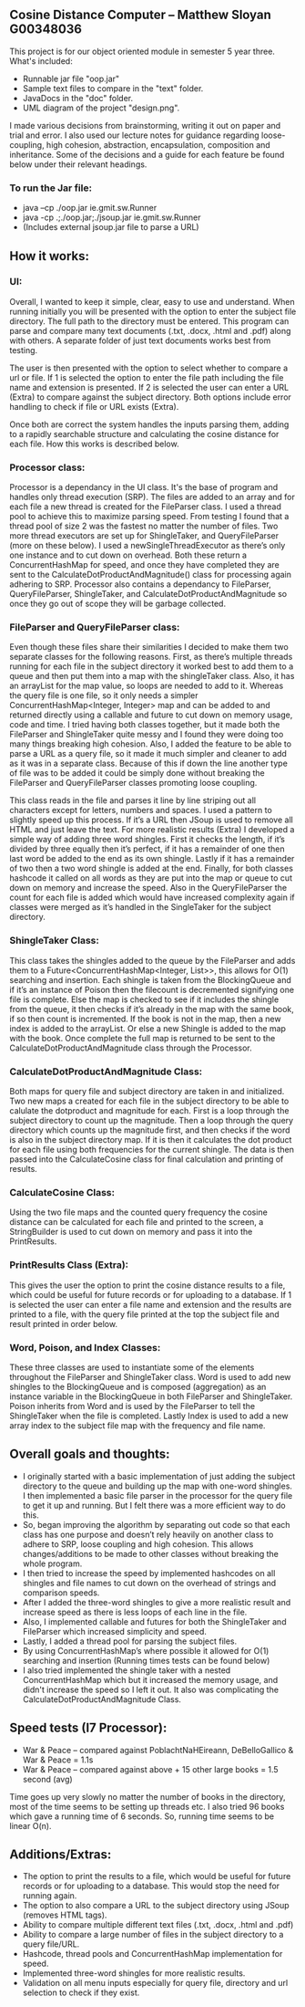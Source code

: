 ## Cosine Distance Computer – Matthew Sloyan G00348036 

This project is for our object oriented module in semester 5 year three. What's included:
* Runnable jar file "oop.jar"
* Sample text files to compare in the "text" folder.
* JavaDocs in the "doc" folder.
* UML diagram of the project "design.png".

I made various decisions from brainstorming, writing it out on paper and trial and error. I also used our lecture notes for guidance regarding loose-coupling, high cohesion, abstraction, encapsulation, composition and inheritance. Some of the decisions and a guide for each feature be found below under their relevant headings.

### To run the Jar file:
* java –cp ./oop.jar ie.gmit.sw.Runner
* java -cp .;./oop.jar;./jsoup.jar ie.gmit.sw.Runner
* (Includes external jsoup.jar file to parse a URL)

## How it works:

### UI:
Overall, I wanted to keep it simple, clear, easy to use and understand. 
When running initially you will be presented with the option to enter the subject file directory. 
The full path to the directory must be entered. This program can parse and compare many text documents 
(.txt, .docx, .html and .pdf) along with others. A separate folder of just text documents works best from testing.

The user is then presented with the option to select whether to compare a url or file. If 1 is selected the 
option to enter the file path including the file name and extension is presented. If 2 is selected the user 
can enter a URL (Extra) to compare against the subject directory. Both options include error handling to check 
if file or URL exists (Extra).

Once both are correct the system handles the inputs parsing them, adding to a rapidly searchable structure and 
calculating the cosine distance for each file. How this works is described below. 

### Processor class:
Processor is a dependancy in the UI class. It's the base of program and handles only thread execution (SRP). 
The files are added to an array and for each file a new thread is created for the FileParser class. I used a 
thread pool to achieve this to maximize parsing speed. From testing I found that a thread pool of size 2 was 
the fastest no matter the number of files. Two more thread executors are set up for ShingleTaker, and 
QueryFileParser (more on these below). I used a newSingleThreadExecutor as there’s only one instance and to 
cut down on overhead. Both these return a ConcurrentHashMap for speed, and once they have completed they are 
sent to the CalculateDotProductAndMagnitude() class for processing again adhering to SRP. Processor also contains
a dependancy to FileParser, QueryFileParser, ShingleTaker, and CalculateDotProductAndMagnitude so once they go 
out of scope they will be garbage collected.

### FileParser and QueryFileParser class:
Even though these files share their similarities I decided to make them two separate classes 
for the following reasons. First, as there’s multiple threads running for each file in the subject 
directory it worked best to add them to a queue and then put them into a map with the shingleTaker class. 
Also, it has an arrayList for the map value, so loops are needed to add to it. Whereas the query file is 
one file, so it only needs a simpler ConcurrentHashMap<Integer, Integer> map and can be added to and 
returned directly using a callable and future to cut down on memory usage, code and time. I tried having 
both classes together, but it made both the FileParser and ShingleTaker quite messy and I found they were 
doing too many things breaking high cohesion. Also, I added the feature to be able to parse a URL as 
a query file, so it made it much simpler and cleaner to add as it was in a separate class. Because of 
this if down the line another type of file was to be added it could be simply done without breaking the 
FileParser and QueryFileParser classes promoting loose coupling. 

This class reads in the file and parses it line by line striping out all characters except for letters, 
numbers and spaces. I used a pattern to slightly speed up this process. If it’s a URL then JSoup is used 
to remove all HTML and just leave the text. For more realistic results (Extra) I developed a simple way of adding 
three word shingles. First it checks the length, if it’s divided by three equally then it’s perfect, 
if it has a remainder of one then last word be added to the end as its own shingle. Lastly if it has a 
remainder of two then a two word shingle is added at the end. Finally, for both classes hashcode it 
called on all words as they are put into the map or queue to cut down on memory and increase the speed. 
Also in the QueryFileParser the count for each file is added which would have increased complexity again 
if classes were merged as it’s handled in the SingleTaker for the subject directory.

### ShingleTaker Class:
This class takes the shingles added to the queue by the FileParser and adds them to a 
Future<ConcurrentHashMap<Integer, List<Index>>>, this allows for O(1) searching and insertion. 
Each shingle is taken from the BlockingQueue and if it’s an instance of Poison then the filecount is 
decremented signifying one file is complete. Else the map is checked to see if it includes 
the shingle from the queue, it then checks if it’s already in the map with the same book, 
if so then count is incremented. If the book is not in the map, then a new index is added 
to the arrayList. Or else a new Shingle is added to the map with the book. Once complete the 
full map is returned to be sent to the CalculateDotProductAndMagnitude class through the Processor.

### CalculateDotProductAndMagnitude Class:
Both maps for query file and subject directory are taken in and initialized. Two new maps a created 
for each file in the subject directory to be able to calulate the dotproduct and magnitude for each. 
First is a loop through the subject directory to count up the magnitude. Then a loop through the query 
directory which counts up the magnitude first, and then checks if the word is also in the subject 
directory map. If it is then it calculates the dot product for each file using both frequencies for 
the current shingle. The data is then passed into the CalculateCosine class for final calculation 
and printing of results.

### CalculateCosine Class:
Using the two file maps and the counted query frequency the cosine distance can be calculated for each 
file and printed to the screen, a StringBuilder is used to cut down on memory and pass it into the PrintResults.

### PrintResults Class (Extra):
This gives the user the option to print the cosine distance results to a file, which could be useful 
for future records or for uploading to a database. If 1 is selected the user can enter a file name and 
extension and the results are printed to a file, with the query file printed at the top the subject 
file and result printed in order below.

### Word, Poison, and Index Classes:
These three classes are used to instantiate some of the elements throughout the FileParser and ShingleTaker class. 
Word is used to add new shingles to the BlockingQueue and is composed (aggregation) as an instance variable in the BlockingQueue in 
both FileParser and ShingleTaker. Poison inherits from Word and is used by the FileParser to tell the ShingleTaker when 
the file is completed. Lastly Index is used to add a new array index to the subject file map with the frequency and file name.

## Overall goals and thoughts:
* I originally started with a basic implementation of just adding the subject directory to the queue and building up the map with one-word shingles. I then implemented a basic file parser in the processor for the query file to get it up and running. But I felt there was a more efficient way to do this. 
* So, began improving the algorithm by separating out code so that each class has one purpose and doesn’t rely heavily on another class to adhere to SRP, loose coupling and high cohesion. This allows changes/additions to be made to other classes without breaking the whole program. 
* I then tried to increase the speed by implemented hashcodes on all shingles and file names to cut down on the overhead of strings and comparison speeds. 
* After I added the three-word shingles to give a more realistic result and increase speed as there is less loops of each line in the file. 
* Also, I implemented callable and futures for both the ShingleTaker and FileParser which increased simplicity and speed. 
* Lastly, I added a thread pool for parsing the subject files. 
* By using ConcurrentHashMap’s where possible it allowed for O(1) searching and insertion (Running times tests can be found below)
* I also tried implemented the shingle taker with a nested ConcurrentHashMap which but it increased the memory usage, and didn't increase the speed so I left it out. It also was complicating the CalculateDotProductAndMagnitude Class.


## Speed tests (I7 Processor):
* War & Peace – compared against PoblachtNaHEireann, DeBelloGallico & War & Peace = 1.1s
* War & Peace – compared against above + 15 other large books = 1.5 second (avg)

Time goes up very slowly no matter the number of books in the directory, most of the time seems to be setting up threads etc. 
I also tried 96 books which gave a running time of 6 seconds. So, running time seems to be linear O(n).

## Additions/Extras:
* The option to print the results to a file, which would be useful for future records or for uploading to a database. 
	This would stop the need for running again.
* The option to also compare a URL to the subject directory using JSoup (removes HTML tags).
* Ability to compare multiple different text files (.txt, .docx, .html and .pdf)
* Ability to compare a large number of files in the subject directory to a query file/URL.
* Hashcode, thread pools and ConcurrentHashMap implementation for speed.
* Implemented three-word shingles for more realistic results.
* Validation on all menu inputs especially for query file, directory and url selection to check if they exist.
